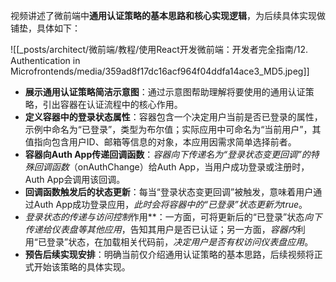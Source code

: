 
视频讲述了微前端中**通用认证策略的基本思路和核心实现逻辑**，为后续具体实现做铺垫，具体如下：

![[_posts/architect/微前端/教程/使用React开发微前端：开发者完全指南/12. Authentication in Microfrontends/media/359ad8f17dc16acf964f04ddfa14ace3_MD5.jpeg]]


- **展示通用认证策略简洁示意图**：通过示意图帮助理解将要使用的通用认证策略，引出容器在认证流程中的核心作用。
- **定义容器中的登录状态属性**：容器包含一个决定用户当前是否已登录的属性，示例中命名为“已登录”，类型为布尔值；实际应用中可命名为“当前用户”，其值指向包含用户ID、邮箱等信息的对象，本应用因需求简单选择前者。
- **容器向Auth App传递回调函数**：*容器向下传递名为“登录状态变更回调”的特殊回调函数*（onAuthChange）给Auth App，当用户成功登录或注册时，Auth App会调用该回调。
- **回调函数触发后的状态更新**：每当“登录状态变更回调”被触发，意味着用户通过Auth App成功登录应用，*此时会将容器中的“已登录”状态更新为true*。
- ***登录状态的传递*与*访问控制*作用**：一方面，可将更新后的“已登录”状态*向下传递给仪表盘等其他应用*，告知其用户是否已认证；另一方面，*容器内*利用“已登录”状态，在加载相关代码前，*决定用户是否有权访问仪表盘应用*。
- **预告后续实现安排**：明确当前仅介绍通用认证策略的基本思路，后续视频将正式开始该策略的具体实现。